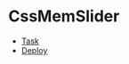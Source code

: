 # CssMemSlider

* [Task](https://github.com/rolling-scopes-school/tasks/tree/master/tasks/css-mem-slider)
* [Deploy](https://andtopchiy.github.io/cssMemSlider/cssMemSlider/)
